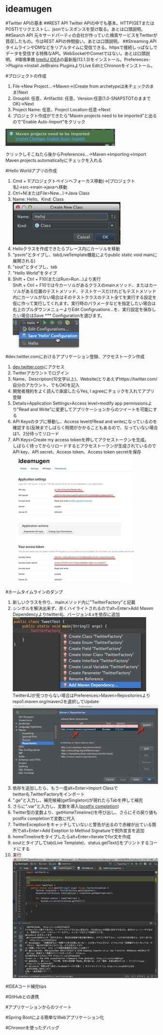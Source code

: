 ideamugen
=========

#Twitter APIの基本
##REST API
Twitter APIの中でも基本。HTTP(GETまたはPOST)でリクエストし、jsonでレスポンスを受け取る。あとは口頭説明。
##Search API
元々サードパーティの会社が作っていた検索サービスをTwitterが買収したもの。今はREST APIの仲間扱い。あとは口頭説明。
##Streaming API
タイムラインやDMなどをリアルタイムに受信できる。httpsで接続しっぱなしでデータを受信する特殊なAPI。WebSocketやCometではない。あとは口頭説明。
#環境準備
[IntelliJ IDEA](http://www.jetbrains.com/idea/download/)の最新版(13.1.3)をインストール。Preferences->Plugins->Install JetBrains PluginsよりLive EditとChrononをインストール。

#プロジェクトの作成
1. File->New Project...->Maven->(Create from archetypeは未チェックのまま)Next
2. GroupId: 任意、ArtifactId: 任意、Version:任意(1.0-SNAPSTOTのままでOK)→Next
3. Project Name: 任意、Project Location:任意→Next
4. プロジェクト作成ができたら"Maven projects need to be imported"と出るので"Enable Auto-Import"をクリック 

![maven-autoimport](./images/maven-autoimport.jpeg)

クリックしそこねたら後からPreferences...->Maven->Importing->Import Maven projects automaticallyにチェックを入れる

#Hello Worldアプリの作成
1. Cmd + 1(プロジェクトペインへフォーカス移動)→[プロジェクト名]→src→main→javaへ移動
2. Ctrl+N(またはFile>New...)->Java Class
3. Name: Hello、Kind: Class  
![newclass](./images/newclass.jpeg)
4. Helloクラスを作成できたらブレース内にカーソルを移動
5. "psvm"とタイプし、tab(LiveTemplate機能によりpublic static void mainに展開される)
6. "sout"とタイプし、tab
7. "Hello World"をタイプ
8. Shift + Ctrl + F10(またはRun>Run...)より実行  
Shift + Ctrl + F10では今カーソルがあるクラスのmainメソッド、またはカーソルがある位置のテストメソッド、テストケースだけれどもテストメソッド内にカーソルがない場合はそのテストクラスのテスト全てを実行する設定を仮に作って実行してくれます。実行時のパラメータなどを指定したい場合は右上のプルダウンメニューよりEdit Configruations...を、実行設定を保存したい場合はSave *** Configurationを選びます。  
![runconfig](./images/runconfig.png)

#dev.twitter.comにおけるアプリケーション登録、アクセストークン作成
1. [dev.twitter.com](https://apps.twitter.com/app/new)にアクセス
2. Twitterアカウントでログイン
3. Name、Description(10文字以上)、Website(とりあえずhttps://twitter.com/自分のアカウント、でもOK)を記入
4. 開発者規約をよく読んで承諾したらYes, I agreeにチェックを入れてアプリ登録
5. Details>Application Settings>Access level>modify app permissionsより"Read and Write"に変更してアプリケーションからのツイートを可能にする
6. API Keysのタブに移動し、Access levelがRead and writeになっているのを確認する(反映までしばらく時間がかかることもあるので、なっていない場合は1、2分待ってリロード
7. API Keys>Create my access tokenを押してアクセストークンを生成。  
しばらく待ってからリロードするとアクセストークンが生成されているのでAPI key、API secret、Access token、Access token secretを保存  
![access token](./images/access_token.jpeg)

#ホームタイムラインのダンプ
1. 新しいクラスを作り、mainメソッド内に"TwitterFactory"と記載
2. シンボルを解決出来ず、赤くハイライトされるのでalt+Enter>Add Maven Dependencyよりtwitter4j、バージョン4.xを依存に追加  
![maven-dep](./images/add-maven-dep.png)  
Twitter4Jが見つからない場合はPreferences>Maven>Repositoriesよりrepo1.maven.org/maven2を選択してUpdate  
![maven-dep](./images/maven-index.png)
3. 依存を追加したら、もう一度alt+Enter>Import Classでtwitter4j.TwitterFactoryをインポート
4. ".ge"と入力し、補完候補(getSingleton)が現れたらTabを押して補完
5. さらに".var"と入力し、変数を導入([postfix completion](http://blog.jetbrains.com/jp/2014/03/19/433))
6. Twitter型の変数より、getHomeTimeline()を呼び出し、さらにその戻り値もpostfix completionで変数に代入
7. TwitterExceptionをキャッチしていないと警告が出るので赤線が出ている箇所でalt+Enter>Add Exeption to Method Signatureで例外宣言を追加
8. homeTimelineをタイプしたらalt+Enter>Iterateでfor文を作成
9. soutとタイプしてtab(Live Template)、status.getText()をプリントするコードにする
10. 実行  
![hometimeline](./images/hometimeline.jpeg)

#IDEAコード補完tips

#GitHubとの連携

#アプリケーションからのツイート

#Spring Bootによる簡単なWebアプリケーション化

#Chrononを使ったデバッグ